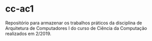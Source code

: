 # cc-ac1
Repositório para armazenar os trabalhos práticos da disciplina de Arquitetura de Computadores I do curso de Ciência da Computação realizados em 2/2019.
